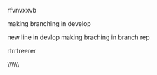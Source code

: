 rfvnvxxvb

making branching in develop

new line in devlop
making braching  in branch rep 


rtrrtreerer

\\\\\\\\\\\
